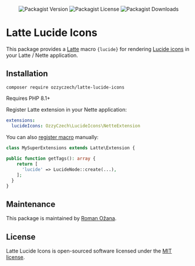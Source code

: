 <div align="center">

![Packagist Version](https://img.shields.io/packagist/v/ozzyczech/latte-lucide-icons?style=for-the-badge)
![Packagist License](https://img.shields.io/packagist/l/ozzyczech/latte-lucide-icons?style=for-the-badge)
![Packagist Downloads](https://img.shields.io/packagist/dm/ozzyczech/latte-lucide-icons?style=for-the-badge)

</div>

# Latte Lucide Icons

This package provides a [Latte](https://latte.nette.org/) macro `{lucide}` for
rendering [Lucide icons](https://lucide.dev/) in your Latte / Nette application.

## Installation

```shell
composer require ozzyczech/latte-lucide-icons
```

Requires PHP 8.1+

Register Latte extension in your Nette application:

```yaml
extensions:
  lucideIcons: OzzyCzech\LucideIcons\NetteExtension
```

You can also [register macro](https://latte.nette.org/en/custom-tags) manually:

```php
class MySuperExtensions extends Latte\Extension {
 
public function getTags(): array {
    return [
      'lucide' => LucideNode::create(...),
    ];
  }
}
```

## Maintenance

This package is maintained by [Roman Ožana](https://ozana.cz/).

## License

Latte Lucide Icons is open-sourced software licensed under the [MIT license](/LICENSE).